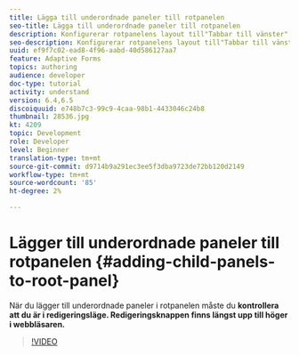 ```yaml
---
title: Lägga till underordnade paneler till rotpanelen
seo-title: Lägga till underordnade paneler till rotpanelen
description: Konfigurerar rotpanelens layout till"Tabbar till vänster" och lägger till underordnade paneler till rotpanelen.
seo-description: Konfigurerar rotpanelens layout till"Tabbar till vänster" och lägger till underordnade paneler till rotpanelen.
uuid: ef9f7c02-ead8-4f96-aabd-40d586127aa7
feature: Adaptive Forms
topics: authoring
audience: developer
doc-type: tutorial
activity: understand
version: 6.4,6.5
discoiquuid: e748b7c3-99c9-4caa-98b1-4433046c24b8
thumbnail: 28536.jpg
kt: 4209
topic: Development
role: Developer
level: Beginner
translation-type: tm+mt
source-git-commit: d9714b9a291ec3ee5f3dba9723de72bb120d2149
workflow-type: tm+mt
source-wordcount: '85'
ht-degree: 2%

---
```



# Lägger till underordnade paneler till rotpanelen {#adding-child-panels-to-root-panel}

När du lägger till underordnade paneler i rotpanelen måste du **kontrollera att du är i redigeringsläge. Redigeringsknappen finns längst upp till höger i webbläsaren.**


>[!VIDEO](https://video.tv.adobe.com/v/28536?quality=9&learn=on)

